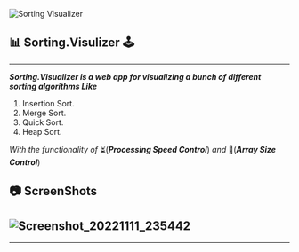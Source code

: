 <p align="center">
  
![Sorting Visualizer](https://user-images.githubusercontent.com/40190772/83947174-c3254280-a815-11ea-960c-65d1e2576bce.png)

</p>

## 📊 Sorting.Visulizer 🕹

---

**_Sorting.Visualizer is a web app for visualizing a bunch of different sorting algorithms Like_**

1. Insertion Sort.
2. Merge Sort.
3. Quick Sort.
4. Heap Sort.

_With the functionality of_ ⏳(**_Processing Speed Control_**) _and_ 📏(**_Array Size Control_**)

## 📷 ScreenShots
![Screenshot_20221111_235442](https://user-images.githubusercontent.com/75086395/202738743-438aa444-fefc-415e-bd43-84dbc6fcfd6e.png)
---



---


